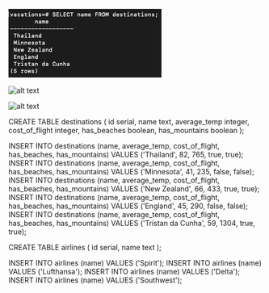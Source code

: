 
![alt text](./01_challenge.png)

![alt text](http://url/to/01_challenge.png)

![alt text](https://github.com/[PaulShorkey]/[DatabaseCheckpoint]/blob/[master]/01_challenge.png?raw=true)


CREATE TABLE destinations (
  id serial,
  name text,
  average_temp integer,
 cost_of_flight integer,
 has_beaches boolean,
has_mountains boolean
);

INSERT INTO destinations (name, average_temp, cost_of_flight, has_beaches, has_mountains) VALUES ('Thailand', 82, 765, true, true);
INSERT INTO destinations (name, average_temp, cost_of_flight, has_beaches, has_mountains) VALUES ('Minnesota', 41, 235, false, false);
INSERT INTO destinations (name, average_temp, cost_of_flight, has_beaches, has_mountains) VALUES ('New Zealand', 66, 433, true, true);
INSERT INTO destinations (name, average_temp, cost_of_flight, has_beaches, has_mountains) VALUES ('England', 45, 290, false, false);
INSERT INTO destinations (name, average_temp, cost_of_flight, has_beaches, has_mountains) VALUES ('Tristan da Cunha', 59, 1304, true, true);

CREATE TABLE airlines (
  id serial,
  name text
);

INSERT INTO airlines (name) VALUES ('Spirit');
INSERT INTO airlines (name) VALUES ('Lufthansa');
INSERT INTO airlines (name) VALUES ('Delta');
INSERT INTO airlines (name) VALUES ('Southwest');







  
